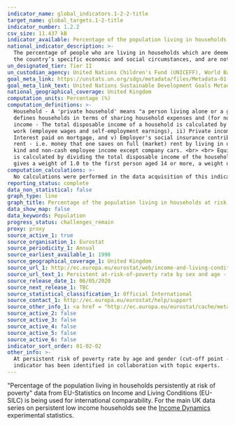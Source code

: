 ```yaml
---
indicator_name: global_indicators.1-2-2-title
target_name: global_targets.1-2-title
indicator_number: 1.2.2
csv_size: 11.437 kB
indicator_available: Percentage of the population living in households at risk of persistent poverty
national_indicator_description: >-
  The percentage of people who are living in households which are deemed at risk of poverty in the national context. Monitoring national poverty is important for country-specific development agendas. National poverty lines are used to make more accurate estimates of poverty consistent with
  the country’s specific economic and social circumstances, and are not intended for international comparisons of poverty rates.
un_designated_tier: Tier II
un_custodian_agency: United Nations Children's Fund (UNICEFF), World Bank (WB), United Nations Development Programme (UNDP)
goal_meta_link: https://unstats.un.org/sdgs/metadata/files/Metadata-01-02-02.pdf
goal_meta_link_text: United Nations Sustainable Development Goals Metadata (PDF 894 KB)
national_geographical_coverage: United Kingdom
computation_units: Percentage (%)
computation_definitions: >-
  Household - A 'private household' means "a person living alone or a group of people who live together in the same private dwelling and share expenditures, including the joint provision of the essentials of living". EU-SILC implementing regulation number 1983/2003 on updated definitions,
  defines households in terms of sharing household expenses and (for non-permanent members) in terms of duration of stay and (for temporarily absent members) in terms of duration of absence. Definitions sourced from “Income and Living Conditions” Metadata (Eurostat). <br> <br> Household
  income - The total disposable income of a household is calculated by adding together the personal income received by all of household members plus income received at household level. Missing income information is imputed. <br> <br> Disposable household income includes i) All income from
  work (employee wages and self-employment earnings), ii) Private income from investment and property, iii) Transfers between households, iv) All social transfers received in cash including old-age pensions  Note - Some of the income components are mandatory only from 2007 - Imputed rent,
  Interest paid on mortgage, and v) Employer's social insurance contributions. From 2007 onwards, all countries have to supply gross income information. <br> The current definition of total household disposable income used for the calculation of EU-SILC based indicators excludes i) Imputed
  rent - i.e. money that one saves on full (market) rent by living in one's own accommodation or in accommodation rented at a price that is lower than the market rent, and ii) Non monetary income components, in particular value of goods produced for own consumption, social transfers in
  kind and non-cash employee income except company cars. <br> <br> Equivalence scale - To take into account the impact of differences in household size and composition, the total disposable household income is "equivalised". The equivalised income attributed to each member of the household
  is calculated by dividing the total disposable income of the household by the equivalisation factor. <br> <br> Equivalisation factors can be determined in various ways. Eurostat applies an equivalisation factor calculated according to the OECD-modified scale first proposed in 1994. This
  gives a weight of 1.0 to the first person aged 14 or more, a weight of 0.5 to other persons aged 14 or more and a weight of 0.3 to persons aged 0-13.
computation_calculations: >-
  No calculations were performed in the data acquisition of this indicator as appropriate data was readily available in the final format specified by this indicator. For insight into the details of potential calculations please refer to the original source metadata or source contact.
reporting_status: complete
data_non_statistical: false
graph_type: line
graph_title: Percentage of the population living in households at risk of persistent poverty
data_show_map: false
data_keywords: Population
progress_status: challenges_remain
proxy: proxy
source_active_1: true
source_organisation_1: Eurostat 
source_periodicity_1: Annual
source_earliest_available_1: 1998
source_geographical_coverage_1: United Kingdom
source_url_1: http://ec.europa.eu/eurostat/web/income-and-living-conditions/data/database 
source_url_text_1: Persistent at-risk-of-poverty rate by sex and age - EU-SILC survey (ilc_li21)
source_release_date_1: 06/05/2020
source_next_release_1: TBC
source_statistical_classification_1: Official International
source_contact_1: http://ec.europa.eu/eurostat/help/support
source_other_info_1: <a href = "http://ec.europa.eu/eurostat/cache/metadata/en/ilc_esms.htm">Income and living conditions (ilc) metadata</a>
source_active_2: false
source_active_3: false
source_active_4: false
source_active_5: false
source_active_6: false
indicator_sort_order: 01-02-02
other_info: >-
  At persistent risk of poverty rate by age and gender (cut-off point - 60% of median equivalised income) This indicator is being used as an approximation of the UN SDG Indicator. Where possible, we will work to identify or develop UK data to meet the global indicator specification. This
  indicator has been identified in collaboration with topic experts.
---
```

"Percentage of the population living in households persistently at risk of poverty" data from EU-Statistics on Income and Living Conditions (EU-SILC) is being used for international comparability. For the main UK data series on persistent low income households see the [Income Dynamics](https://www.gov.uk/government/statistics/income-dynamics-experimental) experimental statistics.
